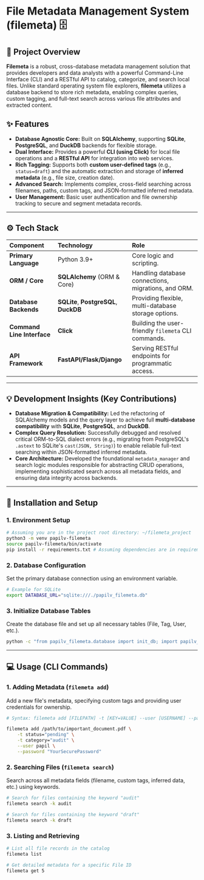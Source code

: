 # File Metadata Management System (filemeta) 🗄️

## 🌟 Project Overview

**Filemeta** is a robust, cross-database metadata management solution that provides developers and data analysts with a powerful Command-Line Interface (CLI) and a RESTful API to catalog, categorize, and search local files. Unlike standard operating system file explorers, **filemeta** utilizes a database backend to store rich metadata, enabling complex queries, custom tagging, and full-text search across various file attributes and extracted content.

## ✨ Features

* **Database Agnostic Core:** Built on **SQLAlchemy**, supporting **SQLite**, **PostgreSQL**, and **DuckDB** backends for flexible storage.
* **Dual Interface:** Provides a powerful **CLI (using Click)** for local file operations and a **RESTful API** for integration into web services.
* **Rich Tagging:** Supports both **custom user-defined tags** (e.g., `status=draft`) and the automatic extraction and storage of **inferred metadata** (e.g., file size, creation date).
* **Advanced Search:** Implements complex, cross-field searching across filenames, paths, custom tags, and JSON-formatted inferred metadata.
* **User Management:** Basic user authentication and file ownership tracking to secure and segment metadata records.

***

## ⚙️ Tech Stack

| Component | Technology | Role |
| :--- | :--- | :--- |
| **Primary Language** | Python 3.9+ | Core logic and scripting. |
| **ORM / Core** | **SQLAlchemy** (ORM & Core) | Handling database connections, migrations, and ORM. |
| **Database Backends** | **SQLite**, **PostgreSQL**, **DuckDB** | Providing flexible, multi-database storage options. |
| **Command Line Interface** | **Click** | Building the user-friendly `filemeta` CLI commands. |
| **API Framework** | **FastAPI/Flask/Django** | Serving RESTful endpoints for programmatic access. |

***

## 💡 Development Insights (Key Contributions)

* **Database Migration & Compatibility:** Led the refactoring of SQLAlchemy models and the query layer to achieve full **multi-database compatibility** with **SQLite**, **PostgreSQL**, and **DuckDB**.
* **Complex Query Resolution:** Successfully debugged and resolved critical ORM-to-SQL dialect errors (e.g., migrating from PostgreSQL's `.astext` to SQLite's `cast(JSON, String)`) to enable reliable full-text searching within JSON-formatted inferred metadata.
* **Core Architecture:** Developed the foundational `metadata_manager` and search logic modules responsible for abstracting CRUD operations, implementing sophisticated search across all metadata fields, and ensuring data integrity across backends.

***

## 🚀 Installation and Setup

### 1. Environment Setup

```bash
# Assuming you are in the project root directory: ~/filemeta_project
python3 -m venv papilv-filemeta
source papilv-filemeta/bin/activate
pip install -r requirements.txt # Assuming dependencies are in requirements.txt
````

### 2\. Database Configuration

Set the primary database connection using an environment variable.

```bash
# Example for SQLite
export DATABASE_URL="sqlite:///./papilv_filemeta.db"
```

### 3\. Initialize Database Tables

Create the database file and set up all necessary tables (File, Tag, User, etc.).

```bash
python -c "from papilv_filemeta.database import init_db; import papilv_filemeta.models; init_db()"
```

-----

## 💻 Usage (CLI Commands)

### 1\. Adding Metadata (`filemeta add`)

Add a new file's metadata, specifying custom tags and providing user credentials for ownership.

```bash
# Syntax: filemeta add [FILEPATH] -t [KEY=VALUE] --user [USERNAME] --password [PASSWORD]

filemeta add /path/to/important_document.pdf \
    -t status="pending" \
    -t category="audit" \
    --user papil \
    --password "YourSecurePassword"
```

### 2\. Searching Files (`filemeta search`)

Search across all metadata fields (filename, custom tags, inferred data, etc.) using keywords.

```bash
# Search for files containing the keyword "audit"
filemeta search -k audit

# Search for files containing the keyword "draft"
filemeta search -k draft
```

### 3\. Listing and Retrieving

```bash
# List all file records in the catalog
filemeta list

# Get detailed metadata for a specific File ID
filemeta get 5
```

```
```
